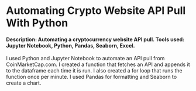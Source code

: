 # Automating Crypto Website API Pull With Python

#### Description: Automating a cryptocurrency website API pull. Tools used: Jupyter Notebook, Python, Pandas, Seaborn, Excel.

I used Python and Jupyter Notebook to automate an API pull from CoinMarketCap.com. I created a function that fetches an API and appends it to the dataframe each time it is run. I also created a for loop that runs the function once per minute. I used Pandas for formatting and Seaborn to create a chart.
